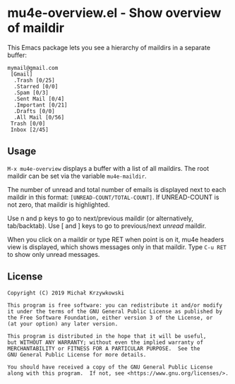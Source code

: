 # mu4e-overview.el - Show overview of maildir #

This Emacs package lets you see a hierarchy of maildirs in a separate buffer:

```
mymail@gmail.com
 [Gmail]
  .Trash [0/25]
  .Starred [0/0]
  .Spam [0/3]
  .Sent Mail [0/4]
  .Important [0/21]
  .Drafts [0/0]
  .All Mail [0/56]
 Trash [0/0]
 Inbox [2/45]
```

## Usage ##

`M-x mu4e-overview` displays a buffer with a list of all maildirs.  The root
maildir can be set via the variable `mu4e-maildir`.

The number of unread and total number of emails is displayed next to each
maildir in this format: `[UNREAD-COUNT/TOTAL-COUNT]`.  If UNREAD-COUNT is not
zero, that maildir is highlighted.

Use n and p keys to go to next/previous maildir (or alternatively,
tab/backtab).  Use [ and ] keys to go to previous/next *unread* maildir.

When you click on a maildir or type RET when point is on it, mu4e headers view
is displayed, which shows messages only in that maildir.  Type `C-u RET` to
show only unread messages.

## License ##

```
Copyright (C) 2019 Michał Krzywkowski

This program is free software: you can redistribute it and/or modify
it under the terms of the GNU General Public License as published by
the Free Software Foundation, either version 3 of the License, or
(at your option) any later version.

This program is distributed in the hope that it will be useful,
but WITHOUT ANY WARRANTY; without even the implied warranty of
MERCHANTABILITY or FITNESS FOR A PARTICULAR PURPOSE.  See the
GNU General Public License for more details.

You should have received a copy of the GNU General Public License
along with this program.  If not, see <https://www.gnu.org/licenses/>.
```
<!-- Local Variables: -->
<!-- coding: utf-8 -->
<!-- fill-column: 79 -->
<!-- End: -->
